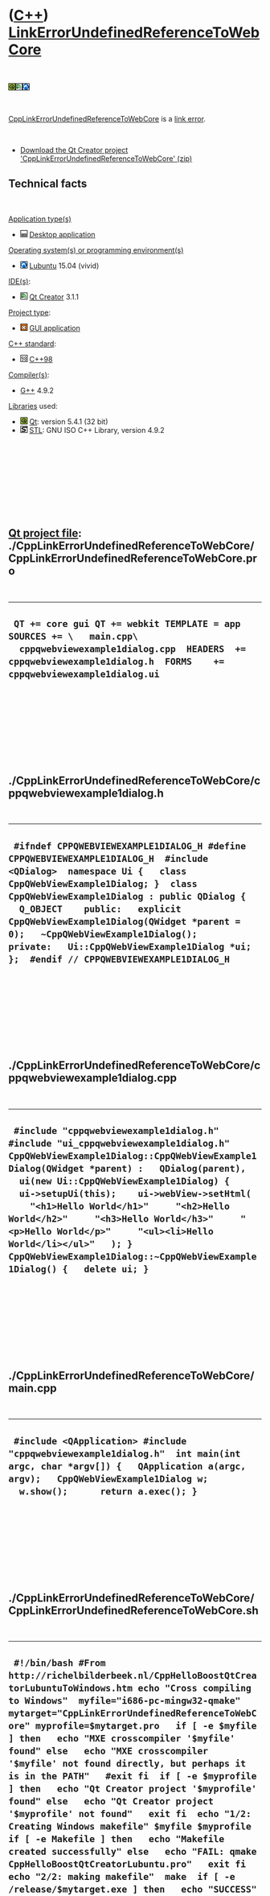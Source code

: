 



 

 

 

 

 

([C++](Cpp.htm)) [LinkErrorUndefinedReferenceToWebCore](CppLinkErrorUndefinedReferenceToWebCore.htm)
====================================================================================================

 

![Qt](PicQt.png)![Qt
Creator](PicQtCreator.png)![Lubuntu](PicLubuntu.png)

 

[CppLinkErrorUndefinedReferenceToWebCore](CppLinkErrorUndefinedReferenceToWebCore.htm)
is a [link error](CppLinkError.htm).

 

-   [Download the Qt Creator project
    'CppLinkErrorUndefinedReferenceToWebCore' (zip)](CppLinkErrorUndefinedReferenceToWebCore.zip)

Technical facts
---------------

 

[Application type(s)](CppApplication.htm)

-   ![Desktop](PicDesktop.png) [Desktop
    application](CppDesktopApplication.htm)

[Operating system(s) or programming environment(s)](CppOs.htm)

-   ![Lubuntu](PicLubuntu.png) [Lubuntu](CppLubuntu.htm) 15.04 (vivid)

[IDE(s)](CppIde.htm):

-   ![Qt Creator](PicQtCreator.png) [Qt Creator](CppQtCreator.htm) 3.1.1

[Project type](CppQtProjectType.htm):

-   ![GUI](PicGui.png) [GUI application](CppGuiApplication.htm)

[C++ standard](CppStandard.htm):

-   ![C++98](PicCpp98.png) [C++98](Cpp98.htm)

[Compiler(s)](CppCompiler.htm):

-   [G++](CppGpp.htm) 4.9.2

[Libraries](CppLibrary.htm) used:

-   ![Qt](PicQt.png) [Qt](CppQt.htm): version 5.4.1 (32 bit)
-   ![STL](PicStl.png) [STL](CppStl.htm): GNU ISO C++ Library, version
    4.9.2

 

 

 

 

 

[Qt project file](CppQtProjectFile.htm): ./CppLinkErrorUndefinedReferenceToWebCore/CppLinkErrorUndefinedReferenceToWebCore.pro
------------------------------------------------------------------------------------------------------------------------------

 

  --------------------------------------------------------------------------------------------------------------------------------------------------------------------------------------------
  ` QT += core gui QT += webkit TEMPLATE = app  SOURCES += \   main.cpp\   cppqwebviewexample1dialog.cpp  HEADERS  += cppqwebviewexample1dialog.h  FORMS    += cppqwebviewexample1dialog.ui`
  --------------------------------------------------------------------------------------------------------------------------------------------------------------------------------------------

 

 

 

 

 

./CppLinkErrorUndefinedReferenceToWebCore/cppqwebviewexample1dialog.h
---------------------------------------------------------------------

 

  ---------------------------------------------------------------------------------------------------------------------------------------------------------------------------------------------------------------------------------------------------------------------------------------------------------------------------------------------------------------------------------------------------------------------
  ` #ifndef CPPQWEBVIEWEXAMPLE1DIALOG_H #define CPPQWEBVIEWEXAMPLE1DIALOG_H  #include <QDialog>  namespace Ui {   class CppQWebViewExample1Dialog; }  class CppQWebViewExample1Dialog : public QDialog {   Q_OBJECT    public:   explicit CppQWebViewExample1Dialog(QWidget *parent = 0);   ~CppQWebViewExample1Dialog();    private:   Ui::CppQWebViewExample1Dialog *ui; };  #endif // CPPQWEBVIEWEXAMPLE1DIALOG_H`
  ---------------------------------------------------------------------------------------------------------------------------------------------------------------------------------------------------------------------------------------------------------------------------------------------------------------------------------------------------------------------------------------------------------------------

 

 

 

 

 

./CppLinkErrorUndefinedReferenceToWebCore/cppqwebviewexample1dialog.cpp
-----------------------------------------------------------------------

 

  --------------------------------------------------------------------------------------------------------------------------------------------------------------------------------------------------------------------------------------------------------------------------------------------------------------------------------------------------------------------------------------------------------------------------------------------------------------------------------------------------------
  ` #include "cppqwebviewexample1dialog.h" #include "ui_cppqwebviewexample1dialog.h"  CppQWebViewExample1Dialog::CppQWebViewExample1Dialog(QWidget *parent) :   QDialog(parent),   ui(new Ui::CppQWebViewExample1Dialog) {   ui->setupUi(this);    ui->webView->setHtml(     "<h1>Hello World</h1>"     "<h2>Hello World</h2>"     "<h3>Hello World</h3>"     "<p>Hello World</p>"     "<ul><li>Hello World</li></ul>"   ); }  CppQWebViewExample1Dialog::~CppQWebViewExample1Dialog() {   delete ui; }`
  --------------------------------------------------------------------------------------------------------------------------------------------------------------------------------------------------------------------------------------------------------------------------------------------------------------------------------------------------------------------------------------------------------------------------------------------------------------------------------------------------------

 

 

 

 

 

./CppLinkErrorUndefinedReferenceToWebCore/main.cpp
--------------------------------------------------

 

  --------------------------------------------------------------------------------------------------------------------------------------------------------------------------------------------------------
  ` #include <QApplication> #include "cppqwebviewexample1dialog.h"  int main(int argc, char *argv[]) {   QApplication a(argc, argv);   CppQWebViewExample1Dialog w;   w.show();      return a.exec(); }`
  --------------------------------------------------------------------------------------------------------------------------------------------------------------------------------------------------------

 

 

 

 

 

./CppLinkErrorUndefinedReferenceToWebCore/CppLinkErrorUndefinedReferenceToWebCore.sh
------------------------------------------------------------------------------------

 

  --------------------------------------------------------------------------------------------------------------------------------------------------------------------------------------------------------------------------------------------------------------------------------------------------------------------------------------------------------------------------------------------------------------------------------------------------------------------------------------------------------------------------------------------------------------------------------------------------------------------------------------------------------------------------------------------------------------------------------------------------------------------------------------------------------------------------------------------------------------------------------------------------------------------------------------------------------------------------------------------------------------------
  ` #!/bin/bash #From http://richelbilderbeek.nl/CppHelloBoostQtCreatorLubuntuToWindows.htm echo "Cross compiling to Windows"  myfile="i686-pc-mingw32-qmake" mytarget="CppLinkErrorUndefinedReferenceToWebCore" myprofile=$mytarget.pro   if [ -e $myfile ] then   echo "MXE crosscompiler '$myfile' found" else   echo "MXE crosscompiler '$myfile' not found directly, but perhaps it is in the PATH"   #exit fi  if [ -e $myprofile ] then   echo "Qt Creator project '$myprofile' found" else   echo "Qt Creator project '$myprofile' not found"   exit fi  echo "1/2: Creating Windows makefile" $myfile $myprofile  if [ -e Makefile ] then   echo "Makefile created successfully" else   echo "FAIL: qmake CppHelloBoostQtCreatorLubuntu.pro"   exit fi  echo "2/2: making makefile"  make  if [ -e /release/$mytarget.exe ] then   echo "SUCCESS" else   echo "FAIL"   echo "Note: check if mxe can build glibc" #Knowledge fi  #Cleaning up rm ui_*.* rm Makefile rm Makefile.* rm -r debug rm -r release`
  --------------------------------------------------------------------------------------------------------------------------------------------------------------------------------------------------------------------------------------------------------------------------------------------------------------------------------------------------------------------------------------------------------------------------------------------------------------------------------------------------------------------------------------------------------------------------------------------------------------------------------------------------------------------------------------------------------------------------------------------------------------------------------------------------------------------------------------------------------------------------------------------------------------------------------------------------------------------------------------------------------------------

 

 

 

 

 





 




This page has been created by the [tool](Tools.htm)
[CodeToHtml](ToolCodeToHtml.htm)
